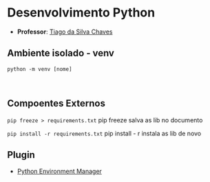 # **Desenvolvimento Python**

- **Professor**: [Tiago da Silva Chaves]() 

## Ambiente isolado - venv
`python -m venv [nome]`

<br>

## Compoentes Externos
`pip freeze > requirements.txt`
pip freeze salva as lib no documento

`pip install -r requirements.txt` 
pip install - r <nome do documento>  instala as lib de novo



## Plugin
- [Python Environment Manager](https://marketplace.visualstudio.com/items?itemName=donjayamanne.python-environment-manager)